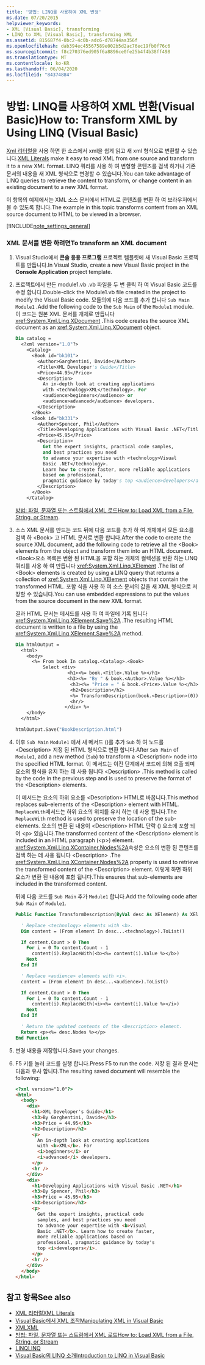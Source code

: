 ```yaml
---
title: '방법: LINQ를 사용하여 XML 변형'
ms.date: 07/20/2015
helpviewer_keywords:
- XML [Visual Basic], transforming
- LINQ to XML [Visual Basic], transforming XML
ms.assetid: 815687f4-0bc2-4c0b-adc6-d78744aa356f
ms.openlocfilehash: dab394ec45567589e002b5d2ac76ec19fb0f76c6
ms.sourcegitcommit: f8c270376ed905f6a8896ce0fe25b4f4b38ff498
ms.translationtype: MT
ms.contentlocale: ko-KR
ms.lasthandoff: 06/04/2020
ms.locfileid: "84374884"
---
```

# <a name="how-to-transform-xml-by-using-linq-visual-basic"></a><span data-ttu-id="ed6c9-102">방법: LINQ를 사용하여 XML 변환(Visual Basic)</span><span class="sxs-lookup"><span data-stu-id="ed6c9-102">How to: Transform XML by Using LINQ (Visual Basic)</span></span>

<span data-ttu-id="ed6c9-103">[Xml 리터럴을](../../../language-reference/xml-literals/index.md) 사용 하면 한 소스에서 xml을 쉽게 읽고 새 xml 형식으로 변환할 수 있습니다.</span><span class="sxs-lookup"><span data-stu-id="ed6c9-103">[XML Literals](../../../language-reference/xml-literals/index.md) make it easy to read XML from one source and transform it to a new XML format.</span></span> <span data-ttu-id="ed6c9-104">LINQ 쿼리를 사용 하 여 변형할 콘텐츠를 검색 하거나 기존 문서의 내용을 새 XML 형식으로 변경할 수 있습니다.</span><span class="sxs-lookup"><span data-stu-id="ed6c9-104">You can take advantage of LINQ queries to retrieve the content to transform, or change content in an existing document to a new XML format.</span></span>

<span data-ttu-id="ed6c9-105">이 항목의 예제에서는 XML 소스 문서에서 HTML로 콘텐츠를 변환 하 여 브라우저에서 볼 수 있도록 합니다.</span><span class="sxs-lookup"><span data-stu-id="ed6c9-105">The example in this topic transforms content from an XML source document to HTML to be viewed in a browser.</span></span>

[!INCLUDE[note_settings_general](~/includes/note-settings-general-md.md)]

### <a name="to-transform-an-xml-document"></a><span data-ttu-id="ed6c9-106">XML 문서를 변환 하려면</span><span class="sxs-lookup"><span data-stu-id="ed6c9-106">To transform an XML document</span></span>

1. <span data-ttu-id="ed6c9-107">Visual Studio에서 **콘솔 응용 프로그램** 프로젝트 템플릿에 새 Visual Basic 프로젝트를 만듭니다.</span><span class="sxs-lookup"><span data-stu-id="ed6c9-107">In Visual Studio, create a new Visual Basic project in the **Console Application** project template.</span></span>

2. <span data-ttu-id="ed6c9-108">프로젝트에서 만든 module1.vb .vb 파일을 두 번 클릭 하 여 Visual Basic 코드를 수정 합니다.</span><span class="sxs-lookup"><span data-stu-id="ed6c9-108">Double-click the Module1.vb file created in the project to modify the Visual Basic code.</span></span> <span data-ttu-id="ed6c9-109">모듈의에 다음 코드를 추가 합니다 `Sub Main` `Module1` .</span><span class="sxs-lookup"><span data-stu-id="ed6c9-109">Add the following code to the `Sub Main` of the `Module1` module.</span></span> <span data-ttu-id="ed6c9-110">이 코드는 원본 XML 문서를 개체로 만듭니다 <xref:System.Xml.Linq.XDocument> .</span><span class="sxs-lookup"><span data-stu-id="ed6c9-110">This code creates the source XML document as an <xref:System.Xml.Linq.XDocument> object.</span></span>

    ```vb
    Dim catalog =
      <?xml version="1.0"?>
        <Catalog>
          <Book id="bk101">
            <Author>Garghentini, Davide</Author>
            <Title>XML Developer's Guide</Title>
            <Price>44.95</Price>
            <Description>
              An in-depth look at creating applications
              with <technology>XML</technology>. For
              <audience>beginners</audience> or
              <audience>advanced</audience> developers.
            </Description>
          </Book>
          <Book id="bk331">
            <Author>Spencer, Phil</Author>
            <Title>Developing Applications with Visual Basic .NET</Title>
            <Price>45.95</Price>
            <Description>
              Get the expert insights, practical code samples,
              and best practices you need
              to advance your expertise with <technology>Visual
              Basic .NET</technology>.
              Learn how to create faster, more reliable applications
              based on professional,
              pragmatic guidance by today's top <audience>developers</audience>.
            </Description>
          </Book>
        </Catalog>
    ```

     <span data-ttu-id="ed6c9-111">[방법: 파일, 문자열 또는 스트림에서 XML 로드](how-to-load-xml-from-a-file-string-or-stream.md)</span><span class="sxs-lookup"><span data-stu-id="ed6c9-111">[How to: Load XML from a File, String, or Stream](how-to-load-xml-from-a-file-string-or-stream.md).</span></span>

3. <span data-ttu-id="ed6c9-112">소스 XML 문서를 만드는 코드 뒤에 다음 코드를 추가 하 여 개체에서 모든 요소를 검색 하 \<Book> 고 HTML 문서로 변환 합니다.</span><span class="sxs-lookup"><span data-stu-id="ed6c9-112">After the code to create the source XML document, add the following code to retrieve all the \<Book> elements from the object and transform them into an HTML document.</span></span> <span data-ttu-id="ed6c9-113">\<Book>요소 목록은 변환 된 HTML을 포함 하는 개체의 컬렉션을 반환 하는 LINQ 쿼리를 사용 하 여 만듭니다 <xref:System.Xml.Linq.XElement> .</span><span class="sxs-lookup"><span data-stu-id="ed6c9-113">The list of \<Book> elements is created by using a LINQ query that returns a collection of <xref:System.Xml.Linq.XElement> objects that contain the transformed HTML.</span></span> <span data-ttu-id="ed6c9-114">포함 식을 사용 하 여 소스 문서의 값을 새 XML 형식으로 저장할 수 있습니다.</span><span class="sxs-lookup"><span data-stu-id="ed6c9-114">You can use embedded expressions to put the values from the source document in the new XML format.</span></span>

     <span data-ttu-id="ed6c9-115">결과 HTML 문서는 메서드를 사용 하 여 파일에 기록 됩니다 <xref:System.Xml.Linq.XElement.Save%2A> .</span><span class="sxs-lookup"><span data-stu-id="ed6c9-115">The resulting HTML document is written to a file by using the <xref:System.Xml.Linq.XElement.Save%2A> method.</span></span>

    ```vb
    Dim htmlOutput =
      <html>
        <body>
          <%= From book In catalog.<Catalog>.<Book>
              Select <div>
                       <h1><%= book.<Title>.Value %></h1>
                       <h3><%= "By " & book.<Author>.Value %></h3>
                        <h3><%= "Price = " & book.<Price>.Value %></h3>
                        <h2>Description</h2>
                        <%= TransformDescription(book.<Description>(0)) %>
                        <hr/>
                      </div> %>
        </body>
      </html>

    htmlOutput.Save("BookDescription.html")
    ```

4. <span data-ttu-id="ed6c9-116">이후 `Sub Main` `Module1` 에서 새 메서드 ()를 추가 `Sub` 하 여 노드를 \<Description> 지정 된 HTML 형식으로 변환 합니다.</span><span class="sxs-lookup"><span data-stu-id="ed6c9-116">After `Sub Main` of `Module1`, add a new method (`Sub`) to transform a \<Description> node into the specified HTML format.</span></span> <span data-ttu-id="ed6c9-117">이 메서드는 이전 단계에서 코드에 의해 호출 되며 요소의 형식을 유지 하는 데 사용 됩니다 \<Description> .</span><span class="sxs-lookup"><span data-stu-id="ed6c9-117">This method is called by the code in the previous step and is used to preserve the format of the \<Description> elements.</span></span>

     <span data-ttu-id="ed6c9-118">이 메서드는 요소의 하위 요소를 \<Description> HTML로 바꿉니다.</span><span class="sxs-lookup"><span data-stu-id="ed6c9-118">This method replaces sub-elements of the \<Description> element with HTML.</span></span> <span data-ttu-id="ed6c9-119">`ReplaceWith`메서드는 하위 요소의 위치를 유지 하는 데 사용 됩니다.</span><span class="sxs-lookup"><span data-stu-id="ed6c9-119">The `ReplaceWith` method is used to preserve the location of the sub-elements.</span></span> <span data-ttu-id="ed6c9-120">요소의 변환 된 내용이 \<Description> HTML 단락 () 요소에 포함 되어 \<p> 있습니다.</span><span class="sxs-lookup"><span data-stu-id="ed6c9-120">The transformed content of the \<Description> element is included in an HTML paragraph (\<p>) element.</span></span> <span data-ttu-id="ed6c9-121"><xref:System.Xml.Linq.XContainer.Nodes%2A>속성은 요소의 변환 된 콘텐츠를 검색 하는 데 사용 됩니다 \<Description> .</span><span class="sxs-lookup"><span data-stu-id="ed6c9-121">The <xref:System.Xml.Linq.XContainer.Nodes%2A> property is used to retrieve the transformed content of the \<Description> element.</span></span> <span data-ttu-id="ed6c9-122">이렇게 하면 하위 요소가 변환 된 내용에 포함 됩니다.</span><span class="sxs-lookup"><span data-stu-id="ed6c9-122">This ensures that sub-elements are included in the transformed content.</span></span>

     <span data-ttu-id="ed6c9-123">뒤에 다음 코드를 `Sub Main` 추가 `Module1` 합니다.</span><span class="sxs-lookup"><span data-stu-id="ed6c9-123">Add the following code after `Sub Main` of `Module1`.</span></span>

    ```vb
    Public Function TransformDescription(ByVal desc As XElement) As XElement

      ' Replace <technology> elements with <b>.
      Dim content = (From element In desc...<technology>).ToList()

      If content.Count > 0 Then
        For i = 0 To content.Count - 1
          content(i).ReplaceWith(<b><%= content(i).Value %></b>)
        Next
      End If

      ' Replace <audience> elements with <i>.
      content = (From element In desc...<audience>).ToList()

      If content.Count > 0 Then
        For i = 0 To content.Count - 1
          content(i).ReplaceWith(<i><%= content(i).Value %></i>)
        Next
      End If

      ' Return the updated contents of the <Description> element.
      Return <p><%= desc.Nodes %></p>
    End Function
    ```

5. <span data-ttu-id="ed6c9-124">변경 내용을 저장합니다.</span><span class="sxs-lookup"><span data-stu-id="ed6c9-124">Save your changes.</span></span>

6. <span data-ttu-id="ed6c9-125">F5 키를 눌러 코드를 실행 합니다.</span><span class="sxs-lookup"><span data-stu-id="ed6c9-125">Press F5 to run the code.</span></span> <span data-ttu-id="ed6c9-126">저장 된 결과 문서는 다음과 유사 합니다.</span><span class="sxs-lookup"><span data-stu-id="ed6c9-126">The resulting saved document will resemble the following:</span></span>

    ```html
    <?xml version="1.0"?>
    <html>
      <body>
        <div>
          <h1>XML Developer's Guide</h1>
          <h3>By Garghentini, Davide</h3>
          <h3>Price = 44.95</h3>
          <h2>Description</h2>
          <p>
            An in-depth look at creating applications
            with <b>XML</b>. For
            <i>beginners</i> or
            <i>advanced</i> developers.
          </p>
          <hr />
        </div>
        <div>
          <h1>Developing Applications with Visual Basic .NET</h1>
          <h3>By Spencer, Phil</h3>
          <h3>Price = 45.95</h3>
          <h2>Description</h2>
          <p>
            Get the expert insights, practical code
            samples, and best practices you need
            to advance your expertise with <b>Visual
            Basic .NET</b>. Learn how to create faster,
            more reliable applications based on
            professional, pragmatic guidance by today's
            top <i>developers</i>.
          </p>
          <hr />
        </div>
      </body>
    </html>
    ```

## <a name="see-also"></a><span data-ttu-id="ed6c9-127">참고 항목</span><span class="sxs-lookup"><span data-stu-id="ed6c9-127">See also</span></span>

- [<span data-ttu-id="ed6c9-128">XML 리터럴</span><span class="sxs-lookup"><span data-stu-id="ed6c9-128">XML Literals</span></span>](../../../language-reference/xml-literals/index.md)
- [<span data-ttu-id="ed6c9-129">Visual Basic에서 XML 조작</span><span class="sxs-lookup"><span data-stu-id="ed6c9-129">Manipulating XML in Visual Basic</span></span>](manipulating-xml.md)
- [<span data-ttu-id="ed6c9-130">XML</span><span class="sxs-lookup"><span data-stu-id="ed6c9-130">XML</span></span>](index.md)
- [<span data-ttu-id="ed6c9-131">방법: 파일, 문자열 또는 스트림에서 XML 로드</span><span class="sxs-lookup"><span data-stu-id="ed6c9-131">How to: Load XML from a File, String, or Stream</span></span>](how-to-load-xml-from-a-file-string-or-stream.md)
- [<span data-ttu-id="ed6c9-132">LINQ</span><span class="sxs-lookup"><span data-stu-id="ed6c9-132">LINQ</span></span>](../linq/index.md)
- [<span data-ttu-id="ed6c9-133">Visual Basic의 LINQ 소개</span><span class="sxs-lookup"><span data-stu-id="ed6c9-133">Introduction to LINQ in Visual Basic</span></span>](../linq/introduction-to-linq.md)
